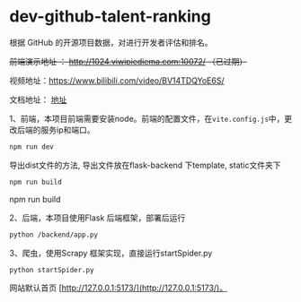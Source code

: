 # dev-github-talent-ranking
根据 GitHub 的开源项目数据，对进行开发者评估和排名。

~~前端演示地址 ： http://1024.viwipiediema.com:10072/  （已过期）~~

视频地址：https://www.bilibili.com/video/BV14TDQYoE6S/

文档地址： [地址](doc/项目架构.md)

1、前端，本项目前端需要安装node。前端的配置文件，在`vite.config.js`中，更改后端的服务ip和端口。

```bash
npm run dev
```

导出dist文件的方法, 导出文件放在flask-backend 下template, static文件夹下

```bash
npm run build
```

npm run build

2、后端，本项目使用Flask 后端框架，部署后运行

```bash
python /backend/app.py
```

3、爬虫，使用Scrapy 框架实现，直接运行startSpider.py
```bash
python startSpider.py
```




网站默认首页 [http://127.0.0.1:5173/](http://127.0.0.1:5173/)。

